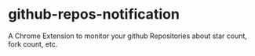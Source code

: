 # github-repos-notification
A Chrome Extension to monitor your github Repositories about star count, fork count, etc.
